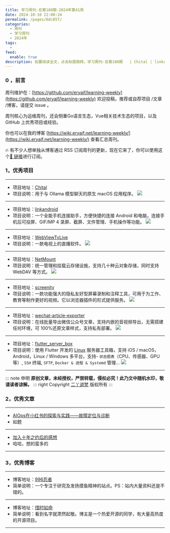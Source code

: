 ```yaml
---
title: 学习周刊-总第180期-2024年第41周
date: 2024-10-10 22:00:24
permalink: /pages/6dc85f/
categories:
  - 周刊
  - 学习周刊
  - 2024年
tags:
  -
feed:
  enable: true
description: 如要阅读全文，点击标题跳转。学习周刊-总第180期   | Chital | linkandroid | WebViewTvLive | NetMount | screenity | wechat-article-exporter | flutter_server_box
---
```



### 0 ，前言

周刊维护在：[https://github.com/eryajf/learning-weekly](https://github.com/eryajf/learning-weekly)  欢迎投稿，推荐或自荐项目 /文章 /博客，请提交 issue 。

周刊核心为运维周刊，还会侧重Go语言生态，Vue相关技术生态的项目，以及 GitHub 上优秀项目或经验。

你也可以在我的博客 [https://wiki.eryajf.net/learning-weekly/](https://wiki.eryajf.net/learning-weekly/) 查看汇总周刊。

🔥 有不少人想单独从博客通过 RSS 订阅周刊的更新，现在它来了，你可以使用这个[🔗 链接](https://wiki.eryajf.net/learning-weekly.xml)进行订阅。

### 1，优秀项目

---
- 项目地址：[Chital](https://github.com/sheshbabu/Chital)
- 项目说明：用于与 Ollama 模型聊天的原生 macOS 应用程序。
  ![](https://t.eryajf.net/imgs/2024/10/1727852553077.webp)
---
- 项目地址：[linkandroid](https://github.com/modstart-lib/linkandroid)
- 项目说明：一个全能手机连接助手，方便快捷的连接 Android 和电脑，连接手机后可投屏、GIF/MP 4 录屏、截屏、文件管理、手机操作等功能。
  ![](https://t.eryajf.net/imgs/2024/09/1727694950251.webp)
---
- 项目地址：[WebViewTvLive](https://github.com/hxh19950701/WebViewTvLive)
- 项目说明：一款电视上的直播软件。
  ![](https://t.eryajf.net/imgs/2024/09/1727695128595.webp)
---
- 项目地址：[NetMount](https://github.com/VirtualHotBar/NetMount)
- 项目说明：统一管理和挂载云存储设施，支持几十种云对象存储，同时支持 WebDAV 等方式。
  ![](https://t.eryajf.net/imgs/2024/09/1727708081393.webp)
---
- 项目地址：[screenity](https://github.com/alyssaxuu/screenity)
- 项目说明：一款功能强大的隐私友好型屏幕录制和注释工具，可用于为工作、教育等制作更好的视频。它以浏览器插件的形式提供服务。
  ![](https://t.eryajf.net/imgs/2024/09/1727708197636.webp)
---
- 项目地址：[wechat-article-exporter](https://github.com/jooooock/wechat-article-exporter)
- 项目说明：在线批量导出微信公众号文章，支持内嵌的音视频导出，无需搭建任何环境，可 100%还原文章样式，支持私有部署。
  ![](https://t.eryajf.net/imgs/2024/10/1727859901116.webp)
---
- 项目地址：[flutter_server_box](https://github.com/lollipopkit/flutter_server_box)
- 项目说明：使用 Flutter 开发的 [Linux](https://github.com/lollipopkit/flutter_server_box/issues/43) 服务器工具箱，支持 iOS / macOS，Android，Linux / Windows 多平台，支持- `状态图表`（CPU、传感器、GPU 等）, `SSH` 终端, `SFTP`, `Docker & 进程 & Systemd` 管理...
  ![](https://t.eryajf.net/imgs/2024/10/1727861250514.webp)
---

::: note 申明
**原创文章<Badge text='eryajf' />，未经授权，严禁转载，侵权必究！此乃文中随机水印，敬请读者谅解。**
::: right
Copyright [二丫讲梵](https://wiki.eryajf.net) 版权所有
:::

### 2，优秀文章

---
- [AIOps在小红书的探索与实践——故障定位与诊断](https://mp.weixin.qq.com/s/5KOpCFJ0SuWQ-qe9_U4Qyg)
- 如题
---
- [加入十年之约后的感想](https://www.huazhuhui.fun/archives/KpCmWrbr)
- 哈哈，想的蛮多的
---
### 3，优秀博客

---
- 博客地址：[996忍者](https://996.ninja/)
- 简单说明：一个专注于研究及发扬摸鱼精神的站点。PS：站内大量资料还是不错的。
---
- 博客地址：[惜时如命](https://iamazing.cn/)
- 简单说明：看到名字就肃然起敬。博主是一个热爱开源的同学，有大量高热度的开源项目。
---
